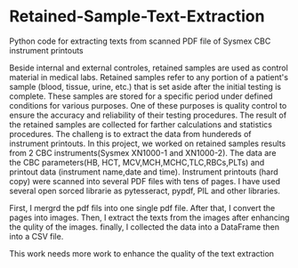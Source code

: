 # Retained-Sample-Text-Extraction
Python code for extracting texts from scanned PDF file of Sysmex CBC instrument printouts

Beside internal and external controles, retained samples are used as control material in medical labs.
Retained samples refer to any portion of a patient's sample (blood, tissue, urine, etc.) that is set aside after the initial testing is complete. These samples are stored for a specific period under defined conditions for various purposes.
One of these purposes is quality control to ensure the accuracy and reliability of their testing procedures.
The result of the retained samples are collected for farther calculations and statistics procedures.
The challeng is to extract the data from hundereds of instrument printouts.
In this project, we worked on retained samples results from 2 CBC instruments(Sysmex XN1000-1 and XN1000-2).
The data are the CBC parameters(HB, HCT, MCV,MCH,MCHC,TLC,RBCs,PLTs) and printout data (instrument name,date and time).
Instrument printouts (hard copy) were scanned into several PDF files with tens of pages.
I have used several open sorced librarie as pytesseract, pypdf, PIL and other libraries.

First, I mergrd the pdf fils into one single pdf file. After that, I convert the pages into images.
Then, I extract the texts from the images after enhancing the qulity of the images.
finally, I collected the data into a DataFrame then into a CSV file.

This work needs more work to enhance the quality of the text extraction 

